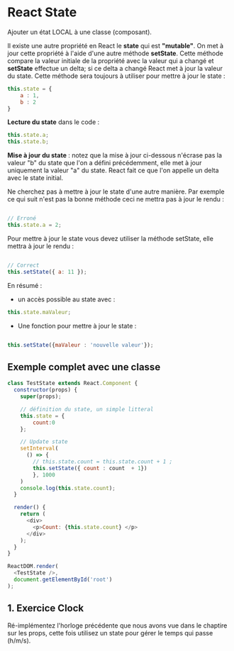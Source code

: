 # React State

Ajouter un état LOCAL à une classe (composant).

Il existe une autre propriété en React le **state** qui est **"mutable"**. On met à jour cette propriété à l'aide d'une autre méthode **setState**. Cette méthode compare la valeur initiale de la propriété avec la valeur qui a changé et **setState** effectue un delta; si ce delta a changé React met à jour la valeur du state. Cette méthode sera toujours à utiliser pour mettre à jour le state :

```js
this.state = {
    a : 1,
    b : 2
}
```

**Lecture du state** dans le code :

```js
this.state.a;
this.state.b;
```

**Mise à jour du state** : notez que la mise à jour ci-dessous n'écrase pas la valeur "b" du state que l'on a défini précédemment, elle met à jour uniquement la valeur "a" du state. React fait ce que l'on appelle un delta avec le state initial.

Ne cherchez pas à mettre à jour le state d'une autre manière. Par exemple ce qui suit n'est pas la bonne méthode ceci ne mettra pas à jour le rendu :

```js

// Erroné
this.state.a = 2;

```

Pour mettre à jour le state vous devez utiliser la méthode setState, elle mettra à jour le rendu :

```js

// Correct
this.setState({ a: 11 });
```

En résumé :

- un accès possible au state avec :

```js
this.state.maValeur;
```

- Une fonction pour mettre à jour le state : 

```js

this.setState({maValeur : 'nouvelle valeur'});
```

## Exemple complet avec une classe

```js
class TestState extends React.Component {
  constructor(props) {
    super(props);

    // définition du state, un simple litteral
    this.state = {
        count:0
    };

    // Update state
    setInterval(
      () => {
        // this.state.count = this.state.count + 1 ;
        this.setState({ count : count  + 1})
        }, 1000
    )
    console.log(this.state.count);
  }

  render() {
    return (
      <div>
        <p>Count: {this.state.count} </p>
      </div>
    );
  }
}

ReactDOM.render(
  <TestState />,
  document.getElementById('root')
);
```

## 1. Exercice Clock

Ré-implémentez l'horloge précédente que nous avons vue dans le chaptire sur les props, cette fois utilisez un state pour gérer le temps qui passe (h/m/s).
